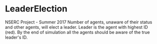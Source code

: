 # LeaderElection
NSERC Project - Summer 2017
Number of agents, unaware of their status and other agents, will elect a leader. Leader is the agent with highest ID (red). By the end of simulation all the agents should be aware of the true leader's ID. 
